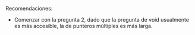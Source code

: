 Recomendaciones:
- Comenzar con la pregunta 2, dado que la pregunta de void usualmente es más accesible, la de punteros múltiples es más larga.
